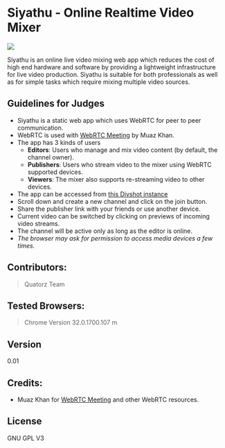 Siyathu - Online Realtime Video Mixer
===

![](http://development.ss14-team-140.divshot.io/site_assets/images/siyathu.svg)

Siyathu is an online live video mixing web app which reduces the cost of high end hardware and software by providing a lightweight infrastructure for live video production. Siyathu is suitable for both professionals as well as for simple tasks which require mixing multiple video sources.

Guidelines for Judges
---

- Siyathu is a static web app which uses WebRTC for peer to peer communication.
- WebRTC is used with [WebRTC Meeting](https://github.com/muaz-khan/WebRTC-Experiment/tree/master/meeting) by Muaz Khan.
- The app has 3 kinds of users
	- **Editors**: Users who manage and mix video content (by default, the channel owner).
	- **Publishers**: Users who stream video to the mixer using WebRTC supported devices.
	- **Viewers**: The mixer also supports re-streaming video to other devices.
- The app can be accessed from [this Divshot instance](http://ss14-team-140.divshot.io/)
- Scroll down and create a new channel and click on the join button.
- Share the publisher link with your friends or use another device.
- Current video can be switched by clicking on previews of incoming video streams.
- The channel will be active only as long as the editor is online.
- *The browser may ask for permission to access media devices a few times.*

Contributors:
---
> Quatorz Team

Tested Browsers:
---
> Chrome Version 32.0.1700.107 m

Version
----
0.01

Credits:
----
- Muaz Khan for [WebRTC Meeting](https://github.com/muaz-khan/WebRTC-Experiment/tree/master/meeting) and other WebRTC resources.

License
----
GNU GPL V3
